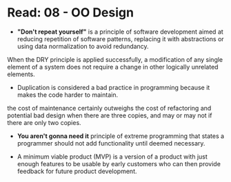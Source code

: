 # Read: 08 - OO Design
* **"Don't repeat yourself"** is a principle of software development aimed at reducing repetition of software patterns, replacing it with abstractions or using data normalization to avoid redundancy.

When the DRY principle is applied successfully, a modification of any single element of a system does not require a change in other logically unrelated elements.

* Duplication is considered a bad practice in programming because it makes the code harder to maintain.

the cost of maintenance certainly outweighs the cost of refactoring and potential bad design when there are three copies, and may or may not if there are only two copies.

* **You aren't gonna need it** principle of extreme programming that states a programmer should not add functionality until deemed necessary.

* A minimum viable product (MVP) is a version of a product with just enough features to be usable by early customers who can then provide feedback for future product development.